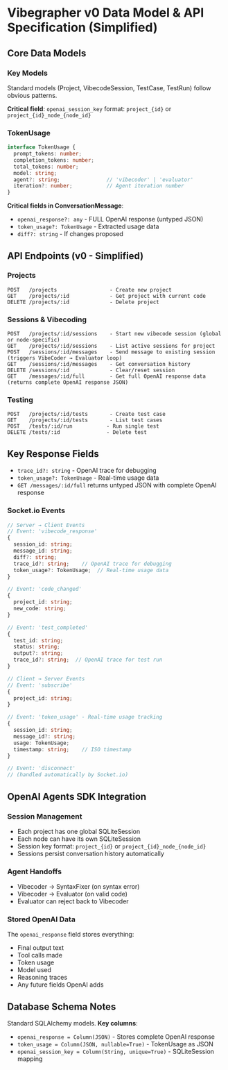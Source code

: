 # Vibegrapher v0 Data Model & API Specification (Simplified)

## Core Data Models

### Key Models
Standard models (Project, VibecodeSession, TestCase, TestRun) follow obvious patterns.  

**Critical field**: `openai_session_key` format: `project_{id}` or `project_{id}_node_{node_id}`

### TokenUsage
```typescript
interface TokenUsage {
  prompt_tokens: number;
  completion_tokens: number;
  total_tokens: number;
  model: string;
  agent?: string;               // 'vibecoder' | 'evaluator' 
  iteration?: number;           // Agent iteration number
}
```

**Critical fields in ConversationMessage**:
- `openai_response?: any` - FULL OpenAI response (untyped JSON)
- `token_usage?: TokenUsage` - Extracted usage data  
- `diff?: string` - If changes proposed

## API Endpoints (v0 - Simplified)

### Projects
```
POST   /projects                 - Create new project
GET    /projects/:id             - Get project with current code
DELETE /projects/:id             - Delete project
```

### Sessions & Vibecoding
```
POST   /projects/:id/sessions    - Start new vibecode session (global or node-specific)
GET    /projects/:id/sessions    - List active sessions for project
POST   /sessions/:id/messages    - Send message to existing session (triggers VibeCoder → Evaluator loop)
GET    /sessions/:id/messages    - Get conversation history
DELETE /sessions/:id             - Clear/reset session
GET    /messages/:id/full        - Get full OpenAI response data (returns complete OpenAI response JSON)
```

### Testing
```
POST   /projects/:id/tests       - Create test case
GET    /projects/:id/tests       - List test cases
POST   /tests/:id/run           - Run single test
DELETE /tests/:id               - Delete test
```

## Key Response Fields
- `trace_id?: string` - OpenAI trace for debugging  
- `token_usage?: TokenUsage` - Real-time usage data
- `GET /messages/:id/full` returns untyped JSON with complete OpenAI response

### Socket.io Events
```typescript
// Server → Client Events
// Event: 'vibecode_response'
{
  session_id: string;
  message_id: string;
  diff?: string;
  trace_id?: string;    // OpenAI trace for debugging
  token_usage?: TokenUsage;  // Real-time usage data
}

// Event: 'code_changed'
{
  project_id: string;
  new_code: string;
}

// Event: 'test_completed'
{
  test_id: string;
  status: string;
  output?: string;
  trace_id?: string;  // OpenAI trace for test run
}

// Client → Server Events
// Event: 'subscribe'
{
  project_id: string;
}

// Event: 'token_usage' - Real-time usage tracking
{
  session_id: string;
  message_id?: string;
  usage: TokenUsage;
  timestamp: string;    // ISO timestamp
}

// Event: 'disconnect'
// (handled automatically by Socket.io)
```

## OpenAI Agents SDK Integration

### Session Management
- Each project has one global SQLiteSession
- Each node can have its own SQLiteSession
- Session key format: `project_{id}` or `project_{id}_node_{node_id}`
- Sessions persist conversation history automatically

### Agent Handoffs
- Vibecoder → SyntaxFixer (on syntax error)
- Vibecoder → Evaluator (on valid code)
- Evaluator can reject back to Vibecoder

### Stored OpenAI Data
The `openai_response` field stores everything:
- Final output text
- Tool calls made
- Token usage
- Model used
- Reasoning traces
- Any future fields OpenAI adds

## Database Schema Notes
Standard SQLAlchemy models. **Key columns**:
- `openai_response = Column(JSON)` - Stores complete OpenAI response
- `token_usage = Column(JSON, nullable=True)` - TokenUsage as JSON
- `openai_session_key = Column(String, unique=True)` - SQLiteSession mapping